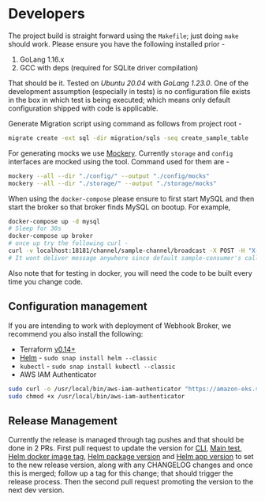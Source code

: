 # Developers

The project build is straight forward using the `Makefile`; just doing `make` should work. Please ensure you have the following installed prior -

1. GoLang 1.16.x
1. GCC with deps (required for SQLite driver compilation)

That should be it. Tested on _Ubuntu 20.04_ with _GoLang 1.23.0_. One of the development assumption (especially in tests) is no configuration file exists in the box in which test is being executed; which means only default configuration shipped with code is applicable.

Generate Migration script using command as follows from project root -

```bash
migrate create -ext sql -dir migration/sqls -seq create_sample_table
```

For generating mocks we use [Mockery](https://github.com/vektra/mockery). Currently `storage` and `config` interfaces are mocked using the tool. Command used for them are -

```bash
mockery --all --dir "./config/" --output "./config/mocks"
mockery --all --dir "./storage/" --output "./storage/mocks"
```

When using the `docker-compose` please ensure to first start MySQL and then start the broker so that broker finds MySQL on bootup. For example,

```bash
docker-compose up -d mysql
# Sleep for 30s
docker-compose up broker
# once up try the following curl -
curl -v localhost:18181/channel/sample-channel/broadcast -X POST -H "X-Broker-Channel-Token: sample-channel-token" -H "X-Broker-Producer-Token: sample-producer-token" -H "X-Broker-Producer-ID: sample-producer" -H "Content-Type: application/json" --data '{"test": "Hello World!"}'
# It wont deliver message anywhere since default sample-consumer's callback URL is invalid
```

Also note that for testing in docker, you will need the code to be built every time you change code.

## Configuration management

If you are intending to work with deployment of Webhook Broker, we recommend you also install the following:

- Terraform [v0.14+](https://www.terraform.io/downloads.html)
- [Helm](https://helm.sh/) - `sudo snap install helm --classic`
- `kubectl` - `sudo snap install kubectl --classic`
- AWS IAM Authenticator

```bash
sudo curl -o /usr/local/bin/aws-iam-authenticator "https://amazon-eks.s3.us-west-2.amazonaws.com/1.18.9/2020-11-02/bin/linux/amd64/aws-iam-authenticator"
sudo chmod +x /usr/local/bin/aws-iam-authenticator
```

## Release Management

Currently the release is managed through tag pushes and that should be done in 2 PRs. First pull request to update the version for [CLI](https://github.com/newscred/webhook-broker/blob/main/config/config.go#L37), [Main test](https://github.com/newscred/webhook-broker/blob/ef0364661e6fb443fccc6307c04ec9aa52071be2/main_test.go#L41), [Helm docker image tag](https://github.com/newscred/webhook-broker/blob/ef0364661e6fb443fccc6307c04ec9aa52071be2/deploy-pkg/webhook-broker-chart/values.yaml#L11), [Helm package version](https://github.com/newscred/webhook-broker/blob/main/deploy-pkg/webhook-broker-chart/Chart.yaml#L18) and [Helm app version](https://github.com/newscred/webhook-broker/blob/main/deploy-pkg/webhook-broker-chart/Chart.yaml#L23) to set to the new release version, along with any CHANGELOG changes and once this is merged; follow up a tag for this change; that should trigger the release process. Then the second pull request promoting the version to the next dev version.
